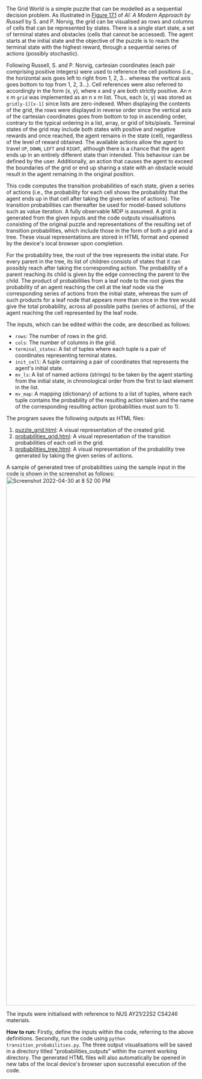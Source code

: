 The Grid World is a simple puzzle that can be modelled as a sequential decision problem. As illustrated in [Figure 17.1](http://aima.cs.berkeley.edu/figures.pdf) of _AI: A Modern Approach by Russell_ by S. and P. Norvig, the grid can be visualised as rows and columns of cells that can be represented by states. There is a single start state, a set of terminal states and obstacles (cells that cannot be accessed). The agent starts at the initial state and the objective of the puzzle is to reach the terminal state with the highest reward, through a sequential series of actions (possibly stochastic). 

Following Russell, S. and P. Norvig, cartesian coordinates (each pair comprising positive integers) were used to reference the cell positions (i.e., the horizontal axis goes left to right from 1, 2, 3... whereas the vertical axis goes bottom to top from 1, 2, 3...). Cell references were also referred to accordingly in the form (x, y), where x and y are both strictly positive. An n x m `grid` was implemented as an n x m list. Thus, each (x, y) was stored as `grid[y-1][x-1]` since lists are zero-indexed. When displaying the contents of the grid, the rows were displayed in reverse order since the vertical axis of the cartesian coordinates goes from bottom to top in ascending order, contrary to the typical ordering in a list, array, or grid of bits/pixels. Terminal states of the grid may include both states with positive and negative rewards and once reached, the agent remains in the state (cell), regardless of the level of reward obtained. The available actions allow the agent to travel `UP`, `DOWN`, `LEFT` and `RIGHT`, although there is a chance that the agent ends up in an entirely different state than intended. This behaviour can be defined by the user. Additionally, an action that causes the agent to exceed the boundaries of the grid or end up sharing a state with an obstacle would result in the agent remaining in the original position.

This code computes the transition probabilities of each state, given a series of actions (i.e., the probability for each cell shows the probability that the agent ends up in that cell after taking the given series of actions). The transition probabilities can thereafter be used for model-based solutions such as value iteration. A fully observable MDP is assumed. A grid is generated from the given inputs and the code outputs visualisations consisting of the original puzzle and representations of the resulting set of transition probabilities, which include those in the form of both a grid and a tree. These visual representations are stored in HTML format and opened by the device's local browser upon completion.

For the probability tree, the root of the tree represents the initial state. For every parent in the tree, its list of children consists of states that it can possibly reach after taking the corresponding action. The probability of a parent reaching its child is given by the edge connecting the parent to the child. The product of probabilities from a leaf node to the root gives the probability of an agent reaching the cell at the leaf node via the corresponding series of actions from the initial state, whereas the sum of such products for a leaf node that appears more than once in the tree would give the total probability, across all possible paths (series of actions), of the agent reaching the cell represented by the leaf node.

The inputs, which can be edited within the code, are described as follows:
* `rows`: The number of rows in the grid.
* `cols`: The number of columns in the grid.
* `terminal_states`: A list of tuples where each tuple is a pair of coordinates representing terminal states.
* `init_cell`: A tuple containing a pair of coordinates that represents the agent's initial state.
* `mv_ls`: A list of named actions (strings) to be taken by the agent starting from the initial state, in chronological order from the first to last element in the list.
* `mv_map`: A mapping (dictionary) of actions to a list of tuples, where each tuple contains the probability of the resulting action taken and the name of the corresponding resulting action (probabilities must sum to 1).

The program saves the following outputs as HTML files:
1. [puzzle_grid.html](probabilties_outputs/puzzle_grid.html): A visual representation of the created grid.
2. [probabilities_grid.html](probabilties_outputs/probabilities_grid.html): A visual representation of the transition probabilities of each cell in the grid.
3. [probabilities_tree.html](probabilties_outputs/probabilities_tree.html): A visual representation of the probability tree generated by taking the given series of actions.

A sample of generated tree of probabilities using the sample input in the code is shown in the screenshot as follows:
<img width="1403" alt="Screenshot 2022-04-30 at 8 52 00 PM" src="https://user-images.githubusercontent.com/41929699/166107461-f221e380-0b78-4768-b806-c1f24ea73d61.png">

The inputs were initialised with reference to NUS AY21/22S2 CS4246 materials.

**How to run:** Firstly, define the inputs within the code, referring to the above definitions. Secondly, run the code using `python transition_probabilities.py`. The three output visualisations will be saved in a directory titled "probabilities_outputs" within the current working directory. The generated HTML files will also automatically be opened in new tabs of the local device's browser upon successful execution of the code.
